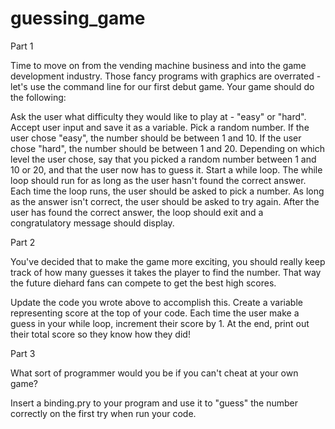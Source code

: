 # guessing_game

Part 1

Time to move on from the vending machine business and into the game development industry. Those fancy programs with graphics are overrated - let's use the command line for our first debut game. Your game should do the following:

Ask the user what difficulty they would like to play at - "easy" or "hard".
Accept user input and save it as a variable.
Pick a random number. If the user chose "easy", the number should be between 1 and 10. If the user chose "hard", the number should be between 1 and 20.
Depending on which level the user chose, say that you picked a random number between 1 and 10 or 20, and that the user now has to guess it.
Start a while loop. The while loop should run for as long as the user hasn't found the correct answer. Each time the loop runs, the user should be asked to pick a number. As long as the answer isn't correct, the user should be asked to try again.
After the user has found the correct answer, the loop should exit and a congratulatory message should display.

Part 2

You've decided that to make the game more exciting, you should really keep track of how many guesses it takes the player to find the number. That way the future diehard fans can compete to get the best high scores.

Update the code you wrote above to accomplish this. Create a variable representing score at the top of your code. Each time the user make a guess in your while loop, increment their score by 1. At the end, print out their total score so they know how they did!

Part 3

What sort of programmer would you be if you can't cheat at your own game?

Insert a binding.pry to your program and use it to "guess" the number correctly on the first try when run your code.
